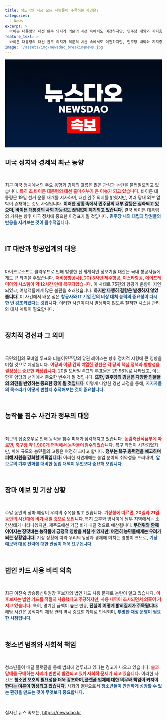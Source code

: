 ```yaml
---
title: 헤드라인 지금 모든 사람들이 주목하는 사건은?
categories:
  - News
excerpt: >
  바이든 대통령의 대선 완주 의지가 의문의 시선 속에서도 여전하지만, 민주당 내퇴와 지지층 이탈이 가속화되고 있다. 사퇴 압박과 함께 가족들의 출구 전략 논의가 시작되면서, 그의 거취가 더욱 주목받고 있다.
feature_text: >
  바이든 대통령의 대선 완주 의지가 의문의 시선 속에서도 여전하지만, 민주당 내퇴와 지지층 이탈이 가속화되고 있다. 사퇴 압박과 함께 가족들의 출구 전략 논의가 시작되면서, 그의 거취가 더욱 주목받고 있다.
image: '/assets/img/newsdao_breakingnews.jpg'
---
```


<p><img src="/assets/img/newsdao_breakingnews.jpg" alt="flaretime 속보" /></p>

<h2 data-ke-size="size26">미국 정치와 경제의 최근 동향</h2>

<p data-ke-size="size16">&nbsp;</p>

<p>최근 미국 정치에서의 주요 동향과 경제의 흐름은 많은 관심과 논란을 불러일으키고 있습니다. <b><span style="color: #ee2323;">특히 조 바이든 대통령의 대선 출마 여부가 큰 이슈가 되고 있습니다.</span></b> 바이든 대통령은 19일 선거 운동 재개를 시사하며, 대선 완주 의지를 밝혔지만, 여러 당내 외부 압박이 존재하는 것도 사실입니다. <b><span style="background-color: #21538527;">이러한 상황 속에서 민주당의 내부 갈등은 심화되고 있으며, 바이든 대통령의 사퇴 가능성도 끊임없이 제기되고 있습니다.</span></b> 결국 바이든 대통령의 거취는 향후 미국 정치에 중요한 이정표가 될 것입니다. <b><span style="color: #1a5490;">민주당 내의 대립과 당원들의 반응을 지켜보는 것이 필수적입니다.</span></b></p>

<p data-ke-size="size16">&nbsp;</p>

<h2 data-ke-size="size26">IT 대란과 항공업계의 대응</h2>

<p data-ke-size="size16">&nbsp;</p>

<p>마이크로소프트 클라우드로 인해 발생한 전 세계적인 정보기술 대란은 국내 항공사들에게도 큰 타격을 주었습니다. <b><span style="color: #ee2323;">저비용항공사(LCC) 3사인 제주항공, 이스타항공, 에어프레미아의 시스템이 약 12시간 만에 복구되었습니다.</span></b> 이 사태로 75편의 항공기 운항이 지연되었고, 여행객들에게 많은 불편을 초래했습니다. <b><span style="background-color: #21538527;">하지만 다행히 결항은 발생하지 않았습니다.</span></b> 이 사건에서 배운 점은 <b><span style="color: #1a5490;">항공사와 IT 기업 간의 비상 대처 능력의 중요성이 다시 한 번 강조되었다는 것입니다.</span></b> 이러한 사건이 다시 발생하지 않도록 철저한 시스템 관리와 대처 계획이 필요합니다.</p>

<p data-ke-size="size16">&nbsp;</p>

<h2 data-ke-size="size26">정치적 경선과 그 의미</h2>

<p data-ke-size="size16">&nbsp;</p>

<p>국민의힘의 모바일 투표와 더불어민주당의 당권 레이스는 향후 정치적 지형에 큰 영향을 미칠 것으로 예상됩니다. <b><span style="color: #ee2323;">여당과 야당 간의 치열한 경선은 각 당의 핵심 정책과 방향성을 결정짓는 중요한 과정입니다.</span></b> 20일 모바일 투표의 투표율은 29.98%로 나타났고, 이는 향후 양당의 선거에서 중요한 변수가 될 것입니다. <b><span style="background-color: #21538527;">또한, 민주당의 경선은 다양한 인물들의 의견을 반영하는 중요한 장이 될 것입니다.</span></b> 이렇게 다양한 경선 과정을 통해, <b><span style="color: #1a5490;">지지자들의 목소리가 어떻게 변할지 추적해보는 것이 중요합니다.</span></b></p>

<p data-ke-size="size16">&nbsp;</p>

<h2 data-ke-size="size26">농작물 침수 사건과 정부의 대응</h2>

<p data-ke-size="size16">&nbsp;</p>

<p>최근의 집중호우로 인해 농작물 침수 피해가 심각해지고 있습니다. <b><span style="color: #ee2323;">농림축산식품부에 따르면, 축구장 약 1,900개 면적에서 농작물이 침수되었습니다.</span></b> 복구 작업이 시작되었지만, 피해 규모와 농민들의 고통은 여전히 크다고 합니다. <b><span style="background-color: #21538527;">정부는 복구 총력전을 예고하며 피해 지원을 강화할 계획입니다.</span></b> 이러한 자연재해는 농업 분야의 취약성을 드러내며, <b><span style="color: #1a5490;">앞으로의 기후 변화를 대비한 농업 대책이 무엇보다 중요해 보입니다.</span></b></p>

<p data-ke-size="size16">&nbsp;</p>

<h2 data-ke-size="size26">장마 예보 및 기상 상황</h2>

<p data-ke-size="size16">&nbsp;</p>

<p>주말 동안의 장마 예상이 우리의 주목을 받고 있습니다. <b><span style="color: #ee2323;">기상청에 따르면, 20일과 21일 동안의 시간대에 비가 내릴 것으로 보입니다.</span></b> 특히 오후와 밤사이에 남부 지역에서는 소강상태가 나타나겠지만, 제주도에선 가끔 비가 내릴 것으로 예상됩니다. <b><span style="background-color: #21538527;">무더위와 함께 이어지는 장맛비는 농작물에 긍정적 영향을 미칠 수 있지만, 여전히 농민들에게는 우려가 되는 상황입니다.</span></b> 기상 상황에 따라 우리의 일상과 경제에 미치는 영향이 크므로, <b><span style="color: #1a5490;">기상 예보와 대응 전략에 대한 관심이 더욱 요구됩니다.</span></b></p>

<p data-ke-size="size16">&nbsp;</p>

<h2 data-ke-size="size26">법인 카드 사용 비리 의혹</h2>

<p data-ke-size="size16">&nbsp;</p>

<p>최근 이진숙 방송통신위원장 후보자의 법인 카드 사용 문제로 논란이 일고 있습니다. <b><span style="color: #ee2323;">이 후보자는 법인 카드를 적절히 사용했다고 주장하지만, 사용 내역이 조사되면서 의혹이 커지고 있습니다.</span></b> 특히, 명기된 금액이 높은 만큼, <b><span style="background-color: #21538527;">진실이 어떻게 밝혀질지가 주목됩니다.</span></b> 해당 사건은 공직자의 재정 관리 역시 중요한 과제로 인식되며, <b><span style="color: #1a5490;">투명한 재정 운영이 필요한 시점입니다.</span></b></p>

<p data-ke-size="size16">&nbsp;</p>

<h2 data-ke-size="size26">청소년 범죄와 사회적 책임</h2>

<p data-ke-size="size16">&nbsp;</p>

<p>청소년들이 배달 플랫폼을 통해 범죄에 연루되고 있다는 경고가 나오고 있습니다. <b><span style="color: #ee2323;">술과 담배를 구매하는 사례가 빈번히 발견되고 있어 사회적 문제가 되고 있습니다.</span></b> 이러한 사건은 <b><span style="background-color: #21538527;">청소년 보호의 필요성을 더욱 강조하며, 플랫폼 업체에 대한 의무와 책임이 커져야 한다는 여론이 형성되고 있습니다.</span></b> 사회의 일원으로서 <b><span style="color: #1a5490;">청소년들이 안전하게 성장할 수 있는 환경을 만드는 것이 무엇보다 중요합니다.</span></b></p>

<p data-ke-size="size16">&nbsp;</p> 
실시간 뉴스 속보는, <a href="https://newsdao.kr" rel="dofollow">https://newsdao.kr</a>



